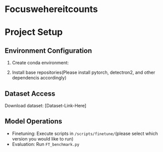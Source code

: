 # Focuswehereitcounts

# Project Setup

## Environment Configuration

1. Create conda environment:

2. Install base repositories(Please install pytorch, detectron2, and other dependencis accordingly) 



## Dataset Access
Download dataset: [Dataset-Link-Here]

## Model Operations
- Finetuning: Execute scripts in `/scripts/finetune/`(please select which version you would like to run)
- Evaluation: Run `FT_benchmark.py`